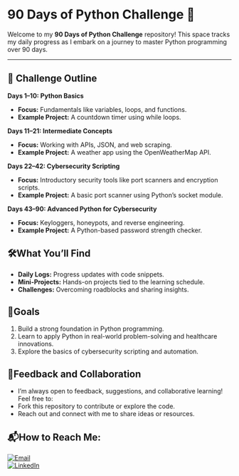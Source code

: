  # 90 Days of Python Challenge 🐍
Welcome to my **90 Days of Python Challenge** repository! This space tracks my daily progress as I embark on a journey to master Python programming over 90 days.
___
## 📅 Challenge Outline
**Days 1–10: Python Basics**
* **Focus:** Fundamentals like variables, loops, and functions.
* **Example Project:** A countdown timer using while loops.

**Days 11–21: Intermediate Concepts**
* **Focus:** Working with APIs, JSON, and web scraping.
* **Example Project:** A weather app using the OpenWeatherMap API.

**Days 22–42: Cybersecurity Scripting**
* **Focus:** Introductory security tools like port scanners and encryption scripts.
* **Example Project:** A basic port scanner using Python’s socket module.

**Days 43–90: Advanced Python for Cybersecurity**
* **Focus:** Keyloggers, honeypots, and reverse engineering.
* **Example Project:** A Python-based password strength checker.

## 🛠What You’ll Find
* **Daily Logs:** Progress updates with code snippets.
* **Mini-Projects:** Hands-on projects tied to the learning schedule.
* **Challenges:** Overcoming roadblocks and sharing insights.

## 🚀Goals
1. Build a strong foundation in Python programming.
2. Learn to apply Python in real-world problem-solving and healthcare innovations.
3. Explore the basics of cybersecurity scripting and automation.

## 💬Feedback and Collaboration
* I’m always open to feedback, suggestions, and collaborative learning! Feel free to:
* Fork this repository to contribute or explore the code.
* Reach out and connect with me to share ideas or resources.

## 📬How to Reach Me:
[![ Email](https://img.shields.io/badge/Email-legendmohammed3585%40gmail.com-red)](mailto:legendmohammed3585@gmail.com)  
[![LinkedIn](https://img.shields.io/badge/LinkedIn-Yakubu%20Mohammed-blue)](http://linkedin.com/in/yakubu-mohammed-559470236)
